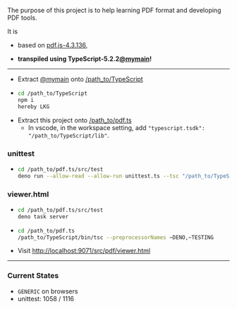 The purpose of this project is to help learning PDF format and developing PDF
tools.

It is

- based on [pdf.js-4.3.136](https://github.com/mozilla/pdf.js/tree/v4.3.136),

- **transpiled using
  TypeScript-5.2.2[@mymain](https://github.com/nmtigor/TypeScript/tree/mymain/PRs)!**

---

- Extract [@mymain](https://github.com/nmtigor/TypeScript) onto
  <ins>/path_to/TypeScript</ins>
- ```bash
  cd /path_to/TypeScript
  npm i
  hereby LKG
  ```
- Extract this project onto <ins>/path_to/pdf.ts</ins>
  - In vscode, in the workspace setting, add
    `"typescript.tsdk": "/path_to/TypeScript/lib"`.

### unittest

- ```bash
  cd /path_to/pdf.ts/src/test
  deno run --allow-read --allow-run unittest.ts --tsc "/path_to/TypeScript/bin/tsc"
  ```

### viewer.html

- ```bash
  cd /path_to/pdf.ts/src/test
  deno task server
  ```
- ```bash
  cd /path_to/pdf.ts
  /path_to/TypeScript/bin/tsc --preprocessorNames ~DENO,~TESTING
  ```
- Visit
  <ins>h</ins><ins>ttp://localhost:9071/src/pdf/viewer.html</ins>

---

### Current States

- `GENERIC` on browsers
- unittest: 1058 / 1116
